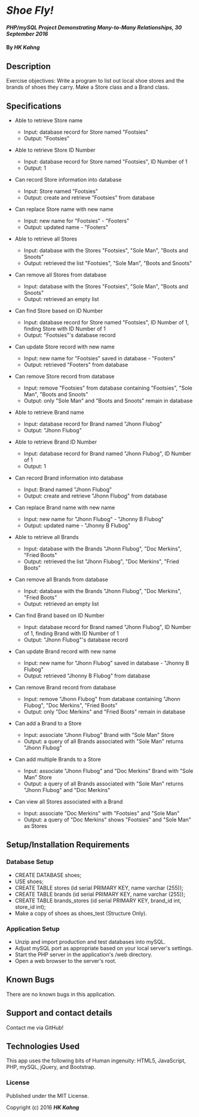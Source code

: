 # _Shoe Fly!_

#### _PHP/mySQL Project Demonstrating Many-to-Many Relationships, 30 September 2016_

#### By _**HK Kahng**_

## Description

Exercise objectives: Write a program to list out local shoe stores and the brands of shoes they carry. Make a Store class and a Brand class.

## Specifications

* Able to retrieve Store name
  * Input: database record for Store named "Footsies"
  * Output: "Footsies"

* Able to retrieve Store ID Number
  * Input: database record for Store named "Footsies", ID Number of 1
  * Output: 1

* Can record Store information into database
  * Input: Store named "Footsies"
  * Output: create and retrieve "Footsies" from database

* Can replace Store name with new name
  * Input: new name for "Footsies" - "Footers"
  * Output: updated name - "Footers"

* Able to retrieve all Stores
  * Input: database with the Stores "Footsies", "Sole Man", "Boots and Snoots"
  * Output: retrieved the list "Footsies", "Sole Man", "Boots and Snoots"

* Can remove all Stores from database
  * Input: database with the Stores "Footsies", "Sole Man", "Boots and Snoots"
  * Output: retrieved an empty list

* Can find Store based on ID Number
  * Input: database record for Store named "Footsies", ID Number of 1, finding Store with ID Number of 1
  * Output: "Footsies"'s database record

* Can update Store record with new name
  * Input: new name for "Footsies" saved in database - "Footers"
  * Output: retrieved "Footers" from database

* Can remove Store record from database
  * Input: remove "Footsies" from database containing "Footsies", "Sole Man", "Boots and Snoots"
  * Output: only "Sole Man" and "Boots and Snoots" remain in database

* Able to retrieve Brand name
  * Input: database record for Brand named "Jhonn Flubog"
  * Output: "Jhonn Flubog"

* Able to retrieve Brand ID Number
  * Input: database record for Brand named "Jhonn Flubog", ID Number of 1
  * Output: 1

* Can record Brand information into database
  * Input: Brand named "Jhonn Flubog"
  * Output: create and retrieve "Jhonn Flubog" from database

* Can replace Brand name with new name
  * Input: new name for "Jhonn Flubog" - "Jhonny B Flubog"
  * Output: updated name - "Jhonny B Flubog"

* Able to retrieve all Brands
  * Input: database with the Brands "Jhonn Flubog", "Doc Merkins", "Fried Boots"
  * Output: retrieved the list "Jhonn Flubog", "Doc Merkins", "Fried Boots"

* Can remove all Brands from database
  * Input: database with the Brands "Jhonn Flubog", "Doc Merkins", "Fried Boots"
  * Output: retrieved an empty list

* Can find Brand based on ID Number
  * Input: database record for Brand named "Jhonn Flubog", ID Number of 1, finding Brand with ID Number of 1
  * Output: "Jhonn Flubog"'s database record

* Can update Brand record with new name
  * Input: new name for "Jhonn Flubog" saved in database - "Jhonny B Flubog"
  * Output: retrieved "Jhonny B Flubog" from database

* Can remove Brand record from database
  * Input: remove "Jhonn Flubog" from database containing "Jhonn Flubog", "Doc Merkins", "Fried Boots"
  * Output: only "Doc Merkins" and "Fried Boots" remain in database

* Can add a Brand to a Store
  * Input: associate "Jhonn Flubog" Brand with "Sole Man" Store
  * Output: a query of all Brands associated with "Sole Man" returns "Jhonn Flubog"

* Can add multiple Brands to a Store
  * Input: associate "Jhonn Flubog" and "Doc Merkins" Brand with "Sole Man" Store
  * Output: a query of all Brands associated with "Sole Man" returns "Jhonn Flubog" and "Doc Merkins"

* Can view all Stores associated with a Brand
  * Input: associate "Doc Merkins" with "Footsies" and "Sole Man"
  * Output: a query of "Doc Merkins" shows "Footsies" and "Sole Man" as Stores


## Setup/Installation Requirements

### Database Setup

* CREATE DATABASE shoes;
* USE shoes;
* CREATE TABLE stores (id serial PRIMARY KEY, name varchar (255));
* CREATE TABLE brands (id serial PRIMARY KEY, name varchar (255));
* CREATE TABLE brands_stores (id serial PRIMARY KEY, brand_id int, store_id int);
* Make a copy of shoes as shoes_test (Structure Only).

### Application Setup

* Unzip and import production and test databases into mySQL.
* Adjust mySQL port as appropriate based on your local server's settings.
* Start the PHP server in the application's /web directory.
* Open a web browser to the server's root.

## Known Bugs

There are no known bugs in this application.

## Support and contact details

Contact me via GitHub!

## Technologies Used

This app uses the following bits of Human ingenuity: HTML5, JavaScript, PHP, mySQL, jQuery, and Bootstrap.

### License

Published under the MIT License.

Copyright (c) 2016 **_HK Kahng_**
